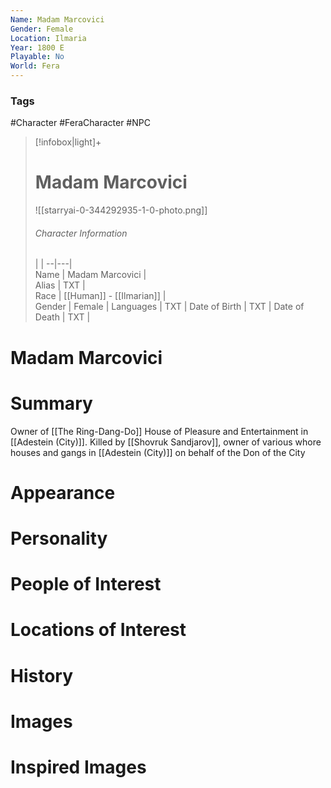 ```yaml
---
Name: Madam Marcovici  
Gender: Female
Location: Ilmaria
Year: 1800 E
Playable: No
World: Fera
---
```


### Tags
#Character #FeraCharacter #NPC


> [!infobox|light]+  
> # Madam Marcovici  
> ![[starryai-0-344292935-1-0-photo.png]]
> ###### Character Information
>  |   |
> --|---|  
> Name | Madam Marcovici |  
> Alias | TXT |  
> Race | [[Human]] - [[Ilmarian]] |  
> Gender | Female |
> Languages | TXT |
> Date of Birth | TXT |
> Date of Death | TXT |

# Madam Marcovici

# Summary
Owner of [[The Ring-Dang-Do]] House of Pleasure and Entertainment in [[Adestein (City)]].
Killed by [[Shovruk Sandjarov]], owner of various whore houses and gangs in [[Adestein (City)]] on behalf of the Don of the City

# Appearance

# Personality

# People of Interest

# Locations of Interest

# History

# Images

# Inspired Images
